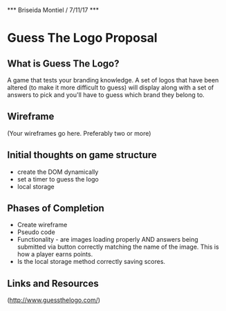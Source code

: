 *** Briseida Montiel / 7/11/17 ***

# Guess The Logo Proposal

## What is Guess The Logo?

A game that tests your branding knowledge. A set of logos that have been altered (to make it more difficult to guess) will display along with a set of answers to pick and you'll have to guess which brand they belong to.

## Wireframe

(Your wireframes go here. Preferably two or more)

## Initial thoughts on game structure

- create the DOM dynamically 
- set a timer to guess the logo
- local storage



## Phases of Completion

- Create wireframe
- Pseudo code 
- Functionality - are images loading properly AND answers being submitted via button correctly matching the name of the image. This is how a player earns points. 
- Is the local storage method correctly saving scores.








## Links and Resources

(http://www.guessthelogo.com/)